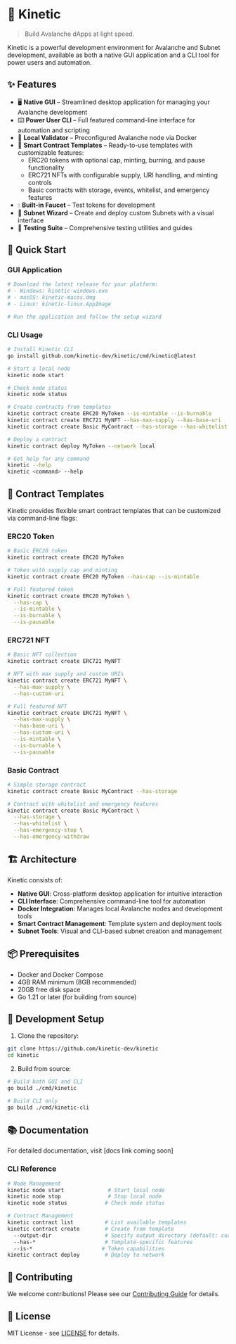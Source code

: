 # 🚀 Kinetic

> Build Avalanche dApps at light speed.

Kinetic is a powerful development environment for Avalanche and Subnet development, available as both a native GUI application and a CLI tool for power users and automation.

## ✨ Features

- 🖥️ **Native GUI** – Streamlined desktop application for managing your Avalanche development
- ⌨️ **Power User CLI** – Full featured command-line interface for automation and scripting
- 🐳 **Local Validator** – Preconfigured Avalanche node via Docker
- 📝 **Smart Contract Templates** – Ready-to-use templates with customizable features:
  - ERC20 tokens with optional cap, minting, burning, and pause functionality
  - ERC721 NFTs with configurable supply, URI handling, and minting controls
  - Basic contracts with storage, events, whitelist, and emergency features
- 💧 **Built-in Faucet** – Test tokens for development
- 🧬 **Subnet Wizard** – Create and deploy custom Subnets with a visual interface
- 🧪 **Testing Suite** – Comprehensive testing utilities and guides

## 🚦 Quick Start

### GUI Application
```bash
# Download the latest release for your platform:
# - Windows: kinetic-windows.exe
# - macOS: kinetic-macos.dmg
# - Linux: kinetic-linux.AppImage

# Run the application and follow the setup wizard
```

### CLI Usage
```bash
# Install Kinetic CLI
go install github.com/kinetic-dev/kinetic/cmd/kinetic@latest

# Start a local node
kinetic node start

# Check node status
kinetic node status

# Create contracts from templates
kinetic contract create ERC20 MyToken --is-mintable --is-burnable
kinetic contract create ERC721 MyNFT --has-max-supply --has-base-uri
kinetic contract create Basic MyContract --has-storage --has-whitelist

# Deploy a contract
kinetic contract deploy MyToken --network local

# Get help for any command
kinetic --help
kinetic <command> --help
```

## 📝 Contract Templates

Kinetic provides flexible smart contract templates that can be customized via command-line flags:

### ERC20 Token
```bash
# Basic ERC20 token
kinetic contract create ERC20 MyToken

# Token with supply cap and minting
kinetic contract create ERC20 MyToken --has-cap --is-mintable

# Full featured token
kinetic contract create ERC20 MyToken \
  --has-cap \
  --is-mintable \
  --is-burnable \
  --is-pausable
```

### ERC721 NFT
```bash
# Basic NFT collection
kinetic contract create ERC721 MyNFT

# NFT with max supply and custom URIs
kinetic contract create ERC721 MyNFT \
  --has-max-supply \
  --has-custom-uri

# Full featured NFT
kinetic contract create ERC721 MyNFT \
  --has-max-supply \
  --has-base-uri \
  --has-custom-uri \
  --is-mintable \
  --is-burnable \
  --is-pausable
```

### Basic Contract
```bash
# Simple storage contract
kinetic contract create Basic MyContract --has-storage

# Contract with whitelist and emergency features
kinetic contract create Basic MyContract \
  --has-storage \
  --has-whitelist \
  --has-emergency-stop \
  --has-emergency-withdraw
```

## 🏗 Architecture

Kinetic consists of:

- **Native GUI**: Cross-platform desktop application for intuitive interaction
- **CLI Interface**: Comprehensive command-line tool for automation
- **Docker Integration**: Manages local Avalanche nodes and development tools
- **Smart Contract Management**: Template system and deployment tools
- **Subnet Tools**: Visual and CLI-based subnet creation and management

## 📦 Prerequisites

- Docker and Docker Compose
- 4GB RAM minimum (8GB recommended)
- 20GB free disk space
- Go 1.21 or later (for building from source)

## 🔧 Development Setup

1. Clone the repository:
```bash
git clone https://github.com/kinetic-dev/kinetic
cd kinetic
```

2. Build from source:
```bash
# Build both GUI and CLI
go build ./cmd/kinetic

# Build CLI only
go build ./cmd/kinetic-cli
```

## 📚 Documentation

For detailed documentation, visit [docs link coming soon]

### CLI Reference
```bash
# Node Management
kinetic node start              # Start local node
kinetic node stop               # Stop local node
kinetic node status            # Check node status

# Contract Management
kinetic contract list          # List available templates
kinetic contract create        # Create from template
  --output-dir                 # Specify output directory (default: current directory)
  --has-*                      # Template-specific features
  --is-*                      # Token capabilities
kinetic contract deploy        # Deploy to network
```

## 🤝 Contributing

We welcome contributions! Please see our [Contributing Guide](CONTRIBUTING.md) for details.

## 📄 License

MIT License - see [LICENSE](LICENSE) for details. 